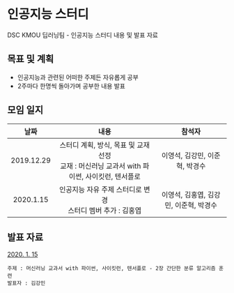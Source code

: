 # 인공지능 스터디

DSC KMOU 딥러닝팀 - 인공지능 스터디 내용 및 발표 자료


## 목표 및 계획

- 인공지능과 관련된 어떠한 주제든 자유롭게 공부
- 2주마다 한명씩 돌아가며 공부한 내용 발표


## 모임 일지

|날짜|내용|참석자|
|:---:|:---:|:---:|
|2019.12.29|스터디 계획, 방식, 목표 및 교재 선정<br/>교재 : 머신러닝 교과서 with 파이썬, 사이킷런, 텐서플로|이영석, 김강민, 이준혁, 박경수|
|2020.1.15|인공지능 자유 주제 스터디로 변경<br/>스터디 멤버 추가 : 김홍엽|이영석, 김홍엽, 김강민, 이준혁, 박경수|


## 발표 자료

[2020. 1. 15](./presentation/20200115/)

    주제 : 머신러닝 교과서 with 파이썬, 사이킷런, 텐서플로 - 2장 간단한 분류 알고리즘 훈련
    발표자 : 김강민
